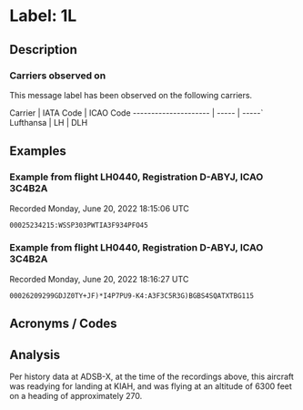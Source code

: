 # Label: 1L

## Description


### Carriers observed on

This message label has been observed on the following carriers.

Carrier | IATA Code | ICAO Code 
--------------------- | ----- | -----`
Lufthansa | LH | DLH

## Examples

### Example from flight LH0440, Registration D-ABYJ, ICAO 3C4B2A
Recorded Monday, June 20, 2022 18:15:06 UTC

```
00025234215:WSSP303PWTIA3F934PFO45
```



### Example from flight LH0440, Registration D-ABYJ, ICAO 3C4B2A
Recorded Monday, June 20, 2022 18:16:27 UTC

```
00026209299GDJZ0TY+JF)*I4P7PU9-K4:A3F3C5R3G)BGBS4SQATXTBG115
```



## Acronyms / Codes


## Analysis

Per history data at ADSB-X, at the time of the recordings above, this aircraft was readying for landing
at KIAH, and was flying at an altitude of 6300 feet on a heading of approximately 270.  

